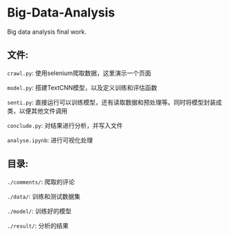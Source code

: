 # Big-Data-Analysis
Big data analysis final work.


## 文件: 

`crawl.py`: 使用selenium爬取数据，这里演示一个页面

`model.py`: 搭建TextCNN模型，以及定义训练和评估函数

`senti.py`: 直接运行可以训练模型，还有读取数据和预处理等。同时将模型封装成类，以便其他文件调用

`conclude.py`: 对结果进行分析，并写入文件

`analyse.ipynb`: 进行可视化处理

## 目录:

`./comments/`: 爬取的评论

`./data/`: 训练和测试数据集

`./model/`: 训练好的模型

`./result/`: 分析的结果
